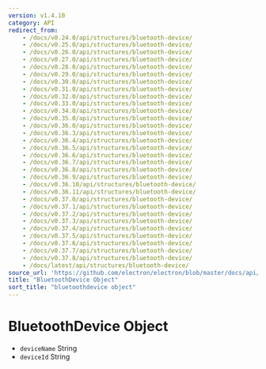 ```yaml
---
version: v1.4.10
category: API
redirect_from:
    - /docs/v0.24.0/api/structures/bluetooth-device/
    - /docs/v0.25.0/api/structures/bluetooth-device/
    - /docs/v0.26.0/api/structures/bluetooth-device/
    - /docs/v0.27.0/api/structures/bluetooth-device/
    - /docs/v0.28.0/api/structures/bluetooth-device/
    - /docs/v0.29.0/api/structures/bluetooth-device/
    - /docs/v0.30.0/api/structures/bluetooth-device/
    - /docs/v0.31.0/api/structures/bluetooth-device/
    - /docs/v0.32.0/api/structures/bluetooth-device/
    - /docs/v0.33.0/api/structures/bluetooth-device/
    - /docs/v0.34.0/api/structures/bluetooth-device/
    - /docs/v0.35.0/api/structures/bluetooth-device/
    - /docs/v0.36.0/api/structures/bluetooth-device/
    - /docs/v0.36.3/api/structures/bluetooth-device/
    - /docs/v0.36.4/api/structures/bluetooth-device/
    - /docs/v0.36.5/api/structures/bluetooth-device/
    - /docs/v0.36.6/api/structures/bluetooth-device/
    - /docs/v0.36.7/api/structures/bluetooth-device/
    - /docs/v0.36.8/api/structures/bluetooth-device/
    - /docs/v0.36.9/api/structures/bluetooth-device/
    - /docs/v0.36.10/api/structures/bluetooth-device/
    - /docs/v0.36.11/api/structures/bluetooth-device/
    - /docs/v0.37.0/api/structures/bluetooth-device/
    - /docs/v0.37.1/api/structures/bluetooth-device/
    - /docs/v0.37.2/api/structures/bluetooth-device/
    - /docs/v0.37.3/api/structures/bluetooth-device/
    - /docs/v0.37.4/api/structures/bluetooth-device/
    - /docs/v0.37.5/api/structures/bluetooth-device/
    - /docs/v0.37.6/api/structures/bluetooth-device/
    - /docs/v0.37.7/api/structures/bluetooth-device/
    - /docs/v0.37.8/api/structures/bluetooth-device/
    - /docs/latest/api/structures/bluetooth-device/
source_url: 'https://github.com/electron/electron/blob/master/docs/api/structures/bluetooth-device.md'
title: "BluetoothDevice Object"
sort_title: "bluetoothdevice object"
---
```


# BluetoothDevice Object

* `deviceName` String
* `deviceId` String
